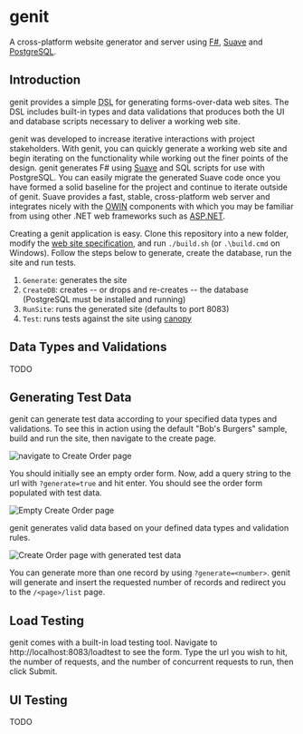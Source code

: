 # genit

A cross-platform website generator and server using [F#](http://fsharp.org/), [Suave](https://suave.io/) and [PostgreSQL](http://www.postgresql.org/).

## Introduction

genit provides a simple <acronym title="domain specific language">DSL</acronym> for generating forms-over-data web sites.
The DSL includes built-in types and data validations that produces both the UI and database scripts necessary to deliver a working web site.

genit was developed to increase iterative interactions with project stakeholders. With genit, you can quickly generate a working web site and begin iterating on the functionality while working out the finer points of the design. genit generates F# using [Suave](https://suave.io/) and SQL scripts for use with PostgreSQL. You can easily migrate the generated Suave code once you have formed a solid baseline for the project and continue to iterate outside of genit. Suave provides a fast, stable, cross-platform web server and integrates nicely with the [OWIN](http://owin.org/) components with which you may be familiar from using other .NET web frameworks such as [ASP.NET](http://www.asp.net/).

Creating a genit application is easy. Clone this repository into a new folder, modify the [web site specification](https://github.com/panesofglass/noname/blob/docs/src/noname/generator/script.fs), and run `./build.sh` (or `.\build.cmd` on Windows). Follow the steps below to generate, create the database, run the site and run tests.

1. `Generate`: generates the site
1. `CreateDB`: creates -- or drops and re-creates -- the database (PostgreSQL must be installed and running)
1. `RunSite`: runs the generated site (defaults to port 8083)
1. `Test`: runs tests against the site using [canopy](http://lefthandedgoat.github.io/canopy/)

## Data Types and Validations

TODO

## Generating Test Data

genit can generate test data according to your specified data types and validations. To see this in action using the default "Bob's Burgers" sample, build and run the site, then navigate to the create page.

![navigate to Create Order page](https://raw.githubusercontent.com/lefthandedgoat/genit/master/docs/img/nav-to-create-order.png?token=AAsQ6S9w_PS2OEWyi2-Yh4AbETBdB7wjks5XQjhKwA%3D%3D)

You should initially see an empty order form. Now, add a query string to the url with `?generate=true` and hit enter. You should see the order form populated with test data.

![Empty Create Order page](https://raw.githubusercontent.com/lefthandedgoat/genit/master/docs/img/empty-create-order.png?token=AAsQ6TNlj_o4PhfGTX5hxJN6YYbtk2RDks5XQjgIwA%3D%3D)

genit generates valid data based on your defined data types and validation rules.

![Create Order page with generated test data](https://raw.githubusercontent.com/lefthandedgoat/genit/master/docs/img/generated-create-order.png?token=AAsQ6f9w2LLaZ4woS3mUix4VnKHvG_r0ks5XQjgswA%3D%3D)

You can generate more than one record by using `?generate=<number>`. genit will generate and insert the requested number of records and redirect you to the `/<page>/list` page.

## Load Testing

genit comes with a built-in load testing tool. Navigate to http://localhost:8083/loadtest to see the form. Type the url you wish to hit, the number of requests, and the number of concurrent requests to run, then click Submit.

## UI Testing

TODO
